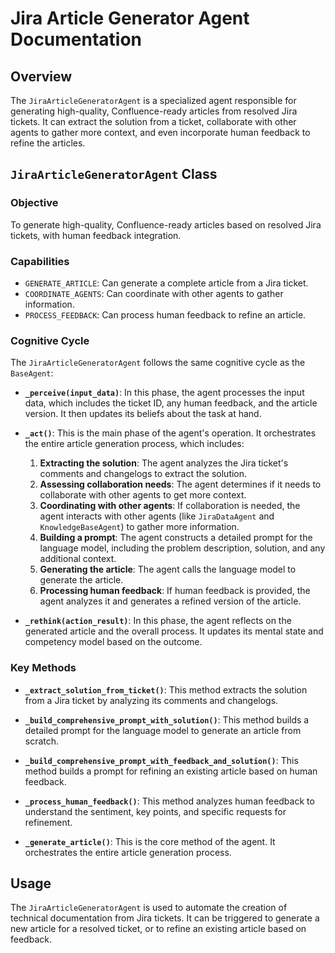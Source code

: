 # Jira Article Generator Agent Documentation

## Overview

The `JiraArticleGeneratorAgent` is a specialized agent responsible for generating high-quality, Confluence-ready articles from resolved Jira tickets. It can extract the solution from a ticket, collaborate with other agents to gather more context, and even incorporate human feedback to refine the articles.

## `JiraArticleGeneratorAgent` Class

### Objective

To generate high-quality, Confluence-ready articles based on resolved Jira tickets, with human feedback integration.

### Capabilities

- `GENERATE_ARTICLE`: Can generate a complete article from a Jira ticket.
- `COORDINATE_AGENTS`: Can coordinate with other agents to gather information.
- `PROCESS_FEEDBACK`: Can process human feedback to refine an article.

### Cognitive Cycle

The `JiraArticleGeneratorAgent` follows the same cognitive cycle as the `BaseAgent`:

- **`_perceive(input_data)`**: In this phase, the agent processes the input data, which includes the ticket ID, any human feedback, and the article version. It then updates its beliefs about the task at hand.

- **`_act()`**: This is the main phase of the agent's operation. It orchestrates the entire article generation process, which includes:
    1. **Extracting the solution**: The agent analyzes the Jira ticket's comments and changelogs to extract the solution.
    2. **Assessing collaboration needs**: The agent determines if it needs to collaborate with other agents to get more context.
    3. **Coordinating with other agents**: If collaboration is needed, the agent interacts with other agents (like `JiraDataAgent` and `KnowledgeBaseAgent`) to gather more information.
    4. **Building a prompt**: The agent constructs a detailed prompt for the language model, including the problem description, solution, and any additional context.
    5. **Generating the article**: The agent calls the language model to generate the article.
    6. **Processing human feedback**: If human feedback is provided, the agent analyzes it and generates a refined version of the article.

- **`_rethink(action_result)`**: In this phase, the agent reflects on the generated article and the overall process. It updates its mental state and competency model based on the outcome.

### Key Methods

- **`_extract_solution_from_ticket()`**: This method extracts the solution from a Jira ticket by analyzing its comments and changelogs.

- **`_build_comprehensive_prompt_with_solution()`**: This method builds a detailed prompt for the language model to generate an article from scratch.

- **`_build_comprehensive_prompt_with_feedback_and_solution()`**: This method builds a prompt for refining an existing article based on human feedback.

- **`_process_human_feedback()`**: This method analyzes human feedback to understand the sentiment, key points, and specific requests for refinement.

- **`_generate_article()`**: This is the core method of the agent. It orchestrates the entire article generation process.

## Usage

The `JiraArticleGeneratorAgent` is used to automate the creation of technical documentation from Jira tickets. It can be triggered to generate a new article for a resolved ticket, or to refine an existing article based on feedback.
